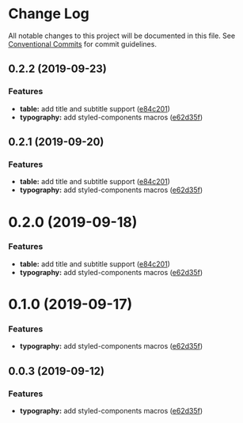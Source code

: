 # Change Log

All notable changes to this project will be documented in this file.
See [Conventional Commits](https://conventionalcommits.org) for commit guidelines.

## 0.2.2 (2019-09-23)


### Features

* **table:** add title and subtitle support ([e84c201](https://github.com/synerise/ds/commit/e84c201))
* **typography:** add styled-components macros ([e62d35f](https://github.com/synerise/ds/commit/e62d35f))





## 0.2.1 (2019-09-20)


### Features

* **table:** add title and subtitle support ([e84c201](https://github.com/synerise/ds/commit/e84c201))
* **typography:** add styled-components macros ([e62d35f](https://github.com/synerise/ds/commit/e62d35f))





# 0.2.0 (2019-09-18)


### Features

* **table:** add title and subtitle support ([e84c201](https://github.com/synerise/synerise-design/commit/e84c201))
* **typography:** add styled-components macros ([e62d35f](https://github.com/synerise/synerise-design/commit/e62d35f))





# 0.1.0 (2019-09-17)


### Features

* **typography:** add styled-components macros ([e62d35f](https://github.com/synerise/synerise-design/commit/e62d35f))





## 0.0.3 (2019-09-12)


### Features

* **typography:** add styled-components macros ([e62d35f](https://github.com/synerise/synerise-design/commit/e62d35f))
